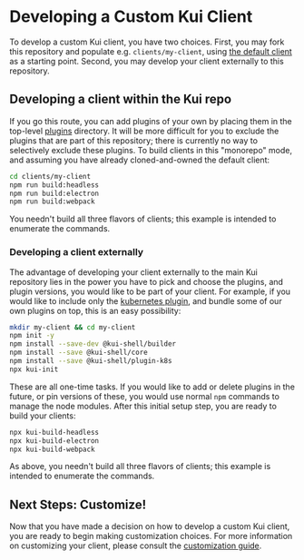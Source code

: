 # Developing a Custom Kui Client

To develop a custom Kui client, you have two choices. First, you may
fork this repository and populate e.g. `clients/my-client`, using [the
default client](../../clients/default) as a starting point. Second,
you may develop your client externally to this repository.

## Developing a client within the Kui repo

If you go this route, you can add plugins of your own by placing them
in the top-level [plugins](../../plugins) directory. It will be more
difficult for you to exclude the plugins that are part of this
repository; there is currently no way to selectively exclude these
plugins. To build clients in this "monorepo" mode, and assuming you
have already cloned-and-owned the default client:

```bash
cd clients/my-client
npm run build:headless
npm run build:electron
npm run build:webpack
```

You needn't build all three flavors of clients; this example is
intended to enumerate the commands.

### Developing a client externally

The advantage of developing your client externally to the main Kui
repository lies in the power you have to pick and choose the plugins,
and plugin versions, you would like to be part of your client. For
example, if you would like to include only the [kubernetes
plugin](../../plugins/plugin-k8s), and bundle some of our own plugins
on top, this is an easy possibility:

```bash
mkdir my-client && cd my-client
npm init -y
npm install --save-dev @kui-shell/builder
npm install --save @kui-shell/core
npm install --save @kui-shell/plugin-k8s
npx kui-init
```

These are all one-time tasks. If you would like to add or delete
plugins in the future, or pin versions of these, you would use normal
`npm` commands to manage the node modules. After this initial setup
step, you are ready to build your clients:

```bash
npx kui-build-headless
npx kui-build-electron
npx kui-build-webpack
```

As above, you needn't build all three flavors of clients; this example
is intended to enumerate the commands.

## Next Steps: Customize!

Now that you have made a decision on how to develop a custom Kui
client, you are ready to begin making customization choices. For more
information on customizing your client, please consult the
[customization guide](customization-guide).
